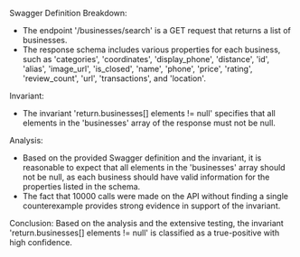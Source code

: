 Swagger Definition Breakdown:
- The endpoint '/businesses/search' is a GET request that returns a list of businesses.
- The response schema includes various properties for each business, such as 'categories', 'coordinates', 'display_phone', 'distance', 'id', 'alias', 'image_url', 'is_closed', 'name', 'phone', 'price', 'rating', 'review_count', 'url', 'transactions', and 'location'.

Invariant:
- The invariant 'return.businesses[] elements != null' specifies that all elements in the 'businesses' array of the response must not be null.

Analysis:
- Based on the provided Swagger definition and the invariant, it is reasonable to expect that all elements in the 'businesses' array should not be null, as each business should have valid information for the properties listed in the schema.
- The fact that 10000 calls were made on the API without finding a single counterexample provides strong evidence in support of the invariant.

Conclusion:
Based on the analysis and the extensive testing, the invariant 'return.businesses[] elements != null' is classified as a true-positive with high confidence.
